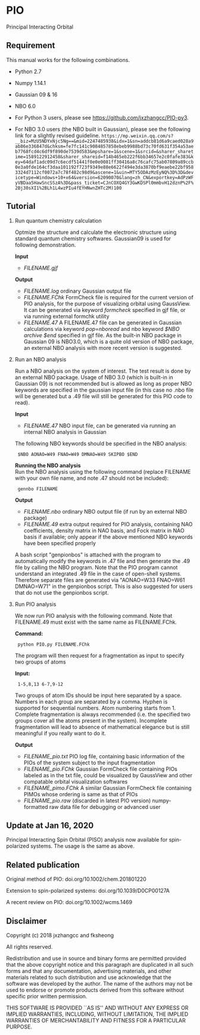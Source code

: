 # PIO
Principal Interacting Orbital

Requirement
---
This manual works for the following combinations.
- Python 2.7
- Numpy 1.14.1
- Gaussian 09 & 16
- NBO 6.0

- For Python 3 users, please see https://github.com/jxzhangcc/PIO-py3.
- For NBO 3.0 users (the NBO built in Gaussian), please see the following link for a slightly revised guideline.
    `
    https://mp.weixin.qq.com/s?__biz=MzU5NDYxNjc5Ng==&mid=2247485938&idx=1&sn=addcb81d6a9caed028a9ab86e336847d&chksm=fe7fc141c9084857858ebeb9988bd73c70fd631f354a53aeb7768fcd4c6df9f890de7539d583&mpshare=1&scene=1&srcid=&sharer_sharetime=1589122912458&sharer_shareid=f14b465eb222f6bb34657e2c0fafe383&key=64daf1adc09d7c6ecdf51441f0e0e0081ff30416a8c76cafc75ab07809a89ccb0e3a0fde164cf3daa101192f723f9349e88e6622f494e3da3870bf9eaebe22bf9583324d7112cf0072a7c78f482c98d9&ascene=1&uin=MTY5ODAzMzEyNQ%3D%3D&devicetype=Windows+10+x64&version=62090070&lang=zh_CN&exportkey=AdPzWFyVBDaa5HawSncSSzA%3D&pass_ticket=CJnCOXQ4GY3GwKDSPl0mmbvH12dznP%2F%2Bj30sXI1%2BLh1L4wzPIu4fEYHNwnZHTc2M)100
    `

Tutorial
---
1. Run quantum chemistry calculation
    
    Optmize the structure and calculate the electronic structure using standard quantum chemistry softwares. Gaussian09 is used for following demonstration.
    
    **Input**
    - *FILENAME.gjf*
    
    **Output**
    - *FILENAME.log*
        ordinary Gaussian output file
    - *FILENAME.FChk*
        FormCheck file is required for the current version of PIO analysis, for the purpose of visualizing orbital using GaussView. It can be generated via keyword *formcheck* specified in gjf file, or via running external formchk utility
    - *FILENAME.47*
        A FILENAME.47 file can be generated in Gaussian calculations via keyword *pop=nboread* and nbo keyword *$NBO archive $end* specified in gjf file. As the built-in NBO package in Gaussian 09 is NBO3.0, which is a quite old version of NBO package, an external NBO analysis with more recent version is suggested. 

2. Run an NBO analysis

    Run a NBO analysis on the system of interest. The test result is done by an external NBO package. Usage of NBO 3.0 (which is built-in in Gaussian 09) is not recommended but is allowed as long as proper NBO keywords are specified in the gaussian input file (in this case no .nbo file will be generated but a .49 file will still be generated for this PIO code to read).
    
    **Input**
    - *FILENAME.47*
        NBO input file, can be generated via running an internal NBO analysis in Gaussian
    
    The following NBO keywords should be specified in the NBO analysis:
    
        $NBO AONAO=W49 FNAO=W49 DMNAO=W49 SKIPBO $END
   
    **Running the NBO analysis**         
    Run the NBO analysis using the following command (replace FILENAME with your own file name, and note .47 should not be included):
    
        gennbo FILENAME
    
    **Output**
    - *FILENAME.nbo*
        ordinary NBO output file (if run by an external NBO package)
    - *FILENAME.49*
        extra output required for PIO analysis, containing NAO coefficients, density matrix in NAO basis, and Fock matrix in NAO basis if available; only appear if the above mentioned NBO keywords have been specified properly

    A bash script "genpionbos" is attached with the program to automatically modify the keywords in .47 file and then generate the .49 file by calling the NBO program. Note that the PIO program cannot understand an integrated .49 file in the case of open-shell systems. Therefore separate files are generated via "AONAO=W33 FNAO=W61 DMNAO=W71" in the genpionbos script. This is also suggested for users that do not use the genpionbos script.

3. Run PIO analysis

    We now run PIO analysis with the following command. Note that FILENAME.49 must exist with the same name as FILENAME.FChk.
    
    **Command:**
    
        python PIO.py FILENAME.FChk
    
    The program will then request for a fragmentation as input to specify two groups of atoms
    
    **Input:**
    
        1-5,8,13 6-7,9-12
    
    Two groups of atom IDs should be input here separated by a space. Numbers in each group are separated by a comma. Hyphen is supported for sequential numbers. Atom numbering starts from 1. Complete fragmentation is always recommended (i.e. the specified two groups cover all the atoms present in the system). Incomplete fragmentation will lead to absence of mathematical elegance but is still meaningful if you really want to do it.

    **Output**
    - *FILENAME_pio.txt*
        PIO log file, containing basic information of the PIOs of the system subject to the input fragmentation
    - *FILENAME_pio.FChk*
        Gaussian FormCheck file containing PIOs labeled as in the txt file, could be visualized by GaussView and other compatable orbital visualization softwares
    - *FILENAME_pimo.FChk*
        A similar Gaussian FormCheck file containing PIMOs whose ordering is same as that of PIOs
    - *FILENAME_pio.raw* (discarded in latest PIO version)
        numpy-formatted raw data file for debugging or advanced user

Update at Jan 16, 2020
---
Principal Interacting Spin Orbital (PISO) analysis now available for spin-polarized systems. The usage is the same as above.

Related publication
---
Original method of PIO: doi.org/10.1002/chem.201801220

Extension to spin-polarized systems: doi.org/10.1039/D0CP00127A

A recent review on PIO: doi.org/10.1002/wcms.1469

Disclaimer
---
Copyright (c) 2018 jxzhangcc and fksheong

All rights reserved.

Redistribution and use in source and binary forms are permitted provided that the above copyright notice and this paragraph are duplicated in all such forms and that any documentation, advertising materials, and other materials related to such distribution and use acknowledge that the software was developed by the author. The name of the authors may not be used to endorse or promote products derived from this software without specific prior written permission.

THIS SOFTWARE IS PROVIDED ``AS IS'' AND WITHOUT ANY EXPRESS OR IMPLIED WARRANTIES, INCLUDING, WITHOUT LIMITATION, THE IMPLIED WARRANTIES OF MERCHANTABILITY AND FITNESS FOR A PARTICULAR PURPOSE.
